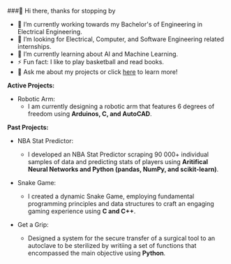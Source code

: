 ###👋 Hi there, thanks for stopping by

- 🔭 I’m currently working towards my Bachelor's of Engineering in Electrical Engineering. 
- 👯 I’m looking for Electrical, Computer, and Software Engineering related internships.
- 🌱 I’m currently learning about AI and Machine Learning.
- ⚡ Fun fact: I like to play basketball and read books.
- 💬 Ask me about my projects or click [here](https://erionkeka.com) to learn more!
  
**Active Projects:** 

- Robotic Arm:
  -  I am currently designing a robotic arm that features 6 degrees of freedom using **Arduinos, C, and AutoCAD**.

**Past Projects:**

- NBA Stat Predictor:
  - I developed an NBA Stat Predictor scraping 90 000+ individual samples of data and predicting stats of players using **Aritifical Neural Networks and Python (pandas, NumPy, and scikit-learn)**.

- Snake Game:
  - I created a dynamic Snake Game, employing fundamental programming principles and data structures to craft an engaging gaming experience using **C and C++**.

- Get a Grip:
  - Designed a system for the secure transfer of a surgical tool to an autoclave to be sterilized by writiing a set of functions that encompassed the main objective using **Python**.

